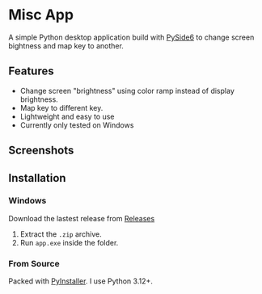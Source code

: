 # Misc App
A simple Python desktop application build with [PySide6](https://pypi.org/project/PySide6/) to change screen bightness and map key to another.

## Features
- Change screen "brightness" using color ramp instead of display brightness.
- Map key to different key.
- Lightweight and easy to use
- Currently only tested on Windows

## Screenshots

## Installation

### Windows
Download the lastest release from [Releases](https://github.com/Azurshi/MiscApp/releases/tag/Release)

1. Extract the `.zip` archive.
2. Run `app.exe` inside the folder.

### From Source
Packed with [PyInstaller](https://pyinstaller.org/en/stable/).
I use Python 3.12+.
